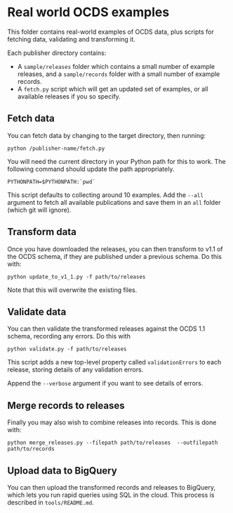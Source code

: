 # Real world OCDS examples

This folder contains real-world examples of OCDS data, plus scripts for fetching data, validating and transforming it.

Each publisher directory contains:

* A ```sample/releases``` folder which contains a small number of example releases, and a ```sample/records``` folder with a small number of example records.
* A ```fetch.py``` script which will get an updated set of examples, or all available releases if you so specify.

## Fetch data

You can fetch data by changing to the target directory, then running:

    python /publisher-name/fetch.py

You will need the current directory in your Python path for this to work. The following command should update the path appropriately.

    PYTHONPATH=$PYTHONPATH:`pwd`

This script defaults to collecting around 10 examples. Add the `--all` argument to fetch all available publications and save them in an `all` folder (which git will ignore).

## Transform data

Once you have downloaded the releases, you can then transform to v1.1 of the OCDS schema, if they are published under a previous schema. Do this with:

    python update_to_v1_1.py -f path/to/releases

Note that this will overwrite the existing files.

## Validate data

You can then validate the transformed releases against the OCDS 1.1 schema, recording any errors. Do this with

    python validate.py -f path/to/releases

This script adds a new top-level property called `validationErrors` to each release, storing details of any validation errors.

Append the `--verbose` argument if you want to see details of errors.

## Merge records to releases

Finally you may also wish to combine releases into records. This is done with:

    python merge_releases.py --filepath path/to/releases  --outfilepath path/to/records

## Upload data to BigQuery

You can then upload the transformed records and releases to BigQuery, which lets you run rapid queries using SQL in the cloud. This process is described in `tools/README.md`.
